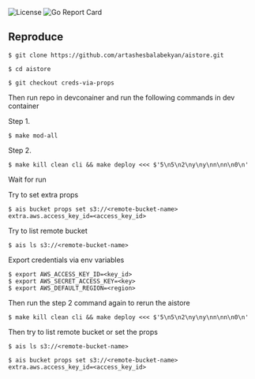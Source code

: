 ![License](https://img.shields.io/badge/license-MIT-blue.svg)
![Go Report Card](https://goreportcard.com/badge/github.com/artashesbalabekyan/aistore)

## Reproduce

```console
$ git clone https://github.com/artashesbalabekyan/aistore.git
```

```console
$ cd aistore
```

```console
$ git checkout creds-via-props
```

Then run repo in devconainer and run the following commands in dev container

Step 1.
```console
$ make mod-all
```


Step 2.
```console
$ make kill clean cli && make deploy <<< $'5\n5\n2\ny\ny\nn\nn\n0\n'
```

Wait for run

Try to set extra props

```console
$ ais bucket props set s3://<remote-bucket-name> extra.aws.access_key_id=<access_key_id>
```

Try to list remote bucket

```console
$ ais ls s3://<remote-bucket-name>
```

Export credentials via env variables

```console
$ export AWS_ACCESS_KEY_ID=<key_id>
$ export AWS_SECRET_ACCESS_KEY=<key>
$ export AWS_DEFAULT_REGION=<region>
```

Then run the step 2 command again to rerun the aistore
```console
$ make kill clean cli && make deploy <<< $'5\n5\n2\ny\ny\nn\nn\n0\n'
```

Then try to list remote bucket or set the props

```console
$ ais ls s3://<remote-bucket-name>
```

```console
$ ais bucket props set s3://<remote-bucket-name> extra.aws.access_key_id=<access_key_id>
```